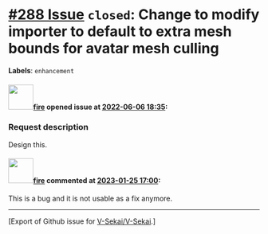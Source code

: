 # [\#288 Issue](https://github.com/V-Sekai/V-Sekai/issues/288) `closed`: Change to modify importer to default to extra mesh bounds for avatar mesh culling
**Labels**: `enhancement`


#### <img src="https://avatars.githubusercontent.com/u/32321?u=c2e06a3d2b49a467aa907e54aa259516440267cc&v=4" width="50">[fire](https://github.com/fire) opened issue at [2022-06-06 18:35](https://github.com/V-Sekai/V-Sekai/issues/288):

### Request description

Design this.

#### <img src="https://avatars.githubusercontent.com/u/32321?u=c2e06a3d2b49a467aa907e54aa259516440267cc&v=4" width="50">[fire](https://github.com/fire) commented at [2023-01-25 17:00](https://github.com/V-Sekai/V-Sekai/issues/288#issuecomment-1403934850):

This is a bug and it is not usable as a fix anymore.


-------------------------------------------------------------------------------



[Export of Github issue for [V-Sekai/V-Sekai](https://github.com/V-Sekai/V-Sekai).]
